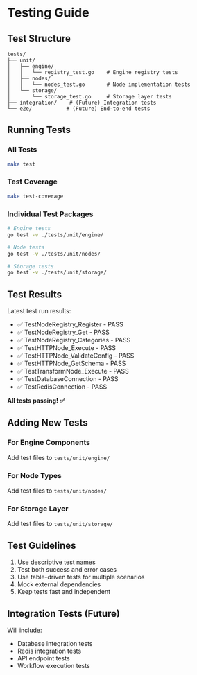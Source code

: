 # Testing Guide

## Test Structure

```
tests/
├── unit/
│   ├── engine/
│   │   └── registry_test.go    # Engine registry tests
│   ├── nodes/
│   │   └── nodes_test.go       # Node implementation tests
│   └── storage/
│       └── storage_test.go     # Storage layer tests
├── integration/    # (Future) Integration tests
└── e2e/           # (Future) End-to-end tests
```

## Running Tests

### All Tests
```bash
make test
```

### Test Coverage
```bash
make test-coverage
```

### Individual Test Packages
```bash
# Engine tests
go test -v ./tests/unit/engine/

# Node tests  
go test -v ./tests/unit/nodes/

# Storage tests
go test -v ./tests/unit/storage/
```

## Test Results

Latest test run results:
- ✅ TestNodeRegistry_Register - PASS
- ✅ TestNodeRegistry_Get - PASS  
- ✅ TestNodeRegistry_Categories - PASS
- ✅ TestHTTPNode_Execute - PASS
- ✅ TestHTTPNode_ValidateConfig - PASS
- ✅ TestHTTPNode_GetSchema - PASS
- ✅ TestTransformNode_Execute - PASS
- ✅ TestDatabaseConnection - PASS
- ✅ TestRedisConnection - PASS

**All tests passing! ✅**

## Adding New Tests

### For Engine Components
Add test files to `tests/unit/engine/`

### For Node Types
Add test files to `tests/unit/nodes/`

### For Storage Layer
Add test files to `tests/unit/storage/`

## Test Guidelines

1. Use descriptive test names
2. Test both success and error cases
3. Use table-driven tests for multiple scenarios
4. Mock external dependencies
5. Keep tests fast and independent

## Integration Tests (Future)

Will include:
- Database integration tests
- Redis integration tests
- API endpoint tests
- Workflow execution tests
